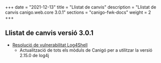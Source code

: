 +++
date        = "2021-12-13"
title       = "Llistat de canvis"
description = "Llistat de canvis canigo.web.core 3.0.1"
sections    = "canigo-fwk-docs"
weight		= 2
+++

## Llistat de canvis versió 3.0.1

- [Resolució de vulnerabilitat Log4Shell](/noticies/2021-12-13-CAN-actualitzacio-canigo-3_4_7_3_6_1/)
   - Actualització de tots els mòduls de Canigó per a utilitzar la versió 2.15.0 de log4j
